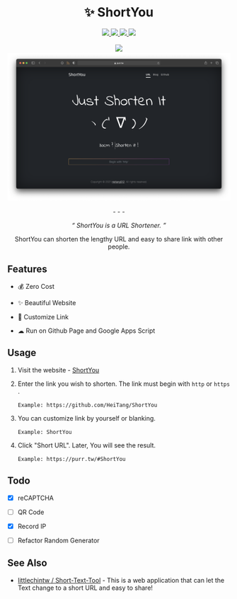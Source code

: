 
<div align="center">
  <h1>✨ ShortYou</h1>
  <a href="https://github.com/HeiTang/ShortYou/blob/main/LICENSE">
    <img src="https://img.shields.io/github/license/HeiTang/ShortYou?color=orange">
  </a>
  <a href="https://github.com/HeiTang/ShortYou/releases">
    <img src="https://img.shields.io/github/v/release/HeiTang/ShortYou?color=brightgreen">
  </a>
  <a href="https://github.com/HeiTang/ShortYou">
    <img src="https://img.shields.io/github/stars/HeiTang/ShortYou?color=ff69b4">
  </a>
  <a href="https://purr.tw">
    <img src="https://f1qe4wyq4m9j.runkit.sh">
  </a>
  <br><br>
  <img src="https://readme-typing-svg.herokuapp.com?font=Changa&color=00F71A&size=30&center=true&vCenter=true&height=60&lines=Too+Long%3F+Shorten+it!;Too+Height%3F++Shorten+it!;Too+Fat%3F++Shorten+it!;30cm%3F++Shorten+it!">
  <img src="https://raw.githubusercontent.com/HeiTang/ShortYou/main/demo/page.png">
  <p>- - -</p>
  <p><i>“ ShortYou is a URL Shortener. ”</i></p>
  <p>ShortYou can shorten the lengthy URL and easy to share link with other people.</p>
</div>

## Features

- 💰 Zero Cost

- ✨ Beautiful Website

- 🔧 Customize Link

- ☁ Run on Github Page and Google Apps Script

## Usage

1. Visit the website - [ShortYou](https://purr.tw)

2. Enter the link you wish to shorten. The link must begin with `http` or `https` .

    ```
    Example: https://github.com/HeiTang/ShortYou
    ```

3. You can customize link by yourself or blanking.

    ```
    Example: ShortYou
    ```

4. Click "Short URL". Later, You will see the result.

    ```
    Example: https://purr.tw/#ShortYou
    ```

## Todo

- [x] reCAPTCHA 

- [ ] QR Code

- [x] Record IP

- [ ] Refactor Random Generator

## See Also

- [littlechintw / Short-Text-Tool](https://github.com/littlechintw/Short-Text-Tool) - This is a web application that can let the Text change to a short URL and easy to share! 
